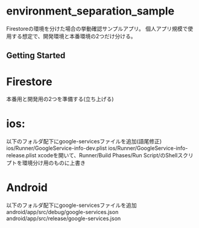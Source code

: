 # environment_separation_sample
Firestoreの環境を分けた場合の挙動確認サンプルアプリ。
個人アプリ規模で使用する想定で、開発環境と本番環境の2つだけ分ける。

## Getting Started
# Firestore
本番用と開発用の2つを準備する(立ち上げる)

# ios: 
以下のフォルダ配下にgoogle-servicesファイルを追加(語尾修正)
ios/Runner/GoogleService-info-dev.plist
ios/Runner/GoogleService-info-release.plist
xcodeを開いて、Runner/Build Phases/Run Script/のShellスクリプトを環境分け用のものに上書き

# Android
以下のフォルダ配下にgoogle-servicesファイルを追加
android/app/src/debug/google-services.json
android/app/src/release/google-services.json